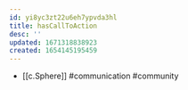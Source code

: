 ```yaml
---
id: yi8yc3zt22u6eh7ypvda3hl
title: hasCallToAction
desc: ''
updated: 1671318838923
created: 1654145195459
---
```



- [[c.Sphere]] #communication #community
